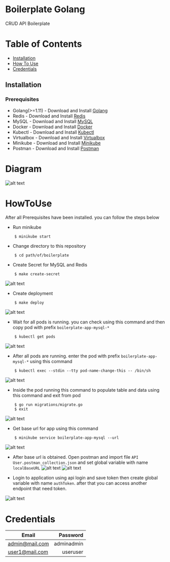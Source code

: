 # Boilerplate Golang

CRUD API Boilerplate
# Table of Contents
- [Installation](#installation)
- [How To Use](#howtouse)
- [Credentials](#credentials)

## Installation

### Prerequisites
- Golang(>=1.11) - Download and Install [Golang](https://golang.org/)
- Redis - Download and Install [Redis](https://redis.io/download)
- MySQL - Download and Install [MySQL](https://www.apachefriends.org/download.html)
- Docker - Download and Install [Docker](https://www.docker.com/products/docker-desktop)
- Kubectl - Download and Install [Kubectl](https://kubernetes.io/docs/tasks/tools/)
- Virtualbox - Download and Install [Virtualbox](https://www.virtualbox.org/)
- Minikube - Download and Install [Minikube](https://minikube.sigs.k8s.io/docs/start/)
- Postman - Download and Install [Postman](https://www.postman.com/)

# Diagram
![alt text](https://blogger.googleusercontent.com/img/a/AVvXsEh7YGefgnENMB9Oo_9Wc0RI-G4Tj4mcmhTvG7qWXBZwquzgnE1qj3CNiI94RLUs_GOnTRpLQZZBZ2Dp8BvkhRKMB-sGPe6r98omc8gZ7VdDdSHgKYmo9KZ7lFAWBcFSdeSGSkGgkX66HPudJ0_SorXKQ6cIdQUa41LetLYTufJK2DZETy4T6SM-wVJKvw)

# HowToUse

After all Prerequisites have been installed. you can follow the steps below
- Run minikube
```
    $ minikube start
```

- Change directory to this repository
```
    $ cd path/of/boilerplate
```

- Create Secret for MySQL and Redis
```
    $ make create-secret
```
![alt text](https://blogger.googleusercontent.com/img/a/AVvXsEjJZ_zUrZhQlHeKe-t4R0l_t656StE1DzcJS4WzQqFVD9mgAe84L4jj4m2snf05Tx4qMuNMZiW3Jmeu0k0YnyY0jvt4tB47xxpiIkenk8WsS8XcgOqfOeefesYcIFk4BmbnmQGAHLwnpD0tcHuORxF2ixFo_xFy7VId2a2mu54nWP5Iuq6FPMy958yoGA)

- Create deployment
```
    $ make deploy
```
![alt text](https://blogger.googleusercontent.com/img/a/AVvXsEhDc3HX98cgXN9rNKZeTQ4dzXdZcwcpxZS31_NG2iuGkZPZ4vIz4utMVs-OvTCVP7onATRGy0HYriYSJ69IbXFlLdVO1y7AaJ3MJUojvuE1FgqfTpYYH1U__KKaI8XJ3euIED0RVH_yFemrHc0ln2Z3NhCwVFeaemHqaqRNRONhVwyQrqlfzZP3up11IA)

- Wait for all pods is running. you can check using this command and then copy pod with prefix `boilerplate-app-mysql-*`
```
    $ kubectl get pods
```
![alt text](https://blogger.googleusercontent.com/img/a/AVvXsEiZB7KxTfCuZKlI_0secwrxr3v8gqcm845dTYr-AVLKYKo91MiYOqGHve0w3EyMvn5CMaNlf3RbDnAIRZm8VwxLRU3mH7G__oDEiKShukZncMkOGKLp1IksMbUbUBt5Q5X3kdP8PluQEgu_7RTn1xiWseT9bS1C1rTkSlpb64e6JD3TkgPuDThL_xypFA)

- After all pods are running. enter the pod with prefix `boilerplate-app-mysql-*` using this command
```
    $ kubectl exec --stdin --tty pod-name-change-this -- /bin/sh 
```
![alt text](https://blogger.googleusercontent.com/img/a/AVvXsEjLVkANLIUDK2WZE2JVch8cAaG77nOyHJqkbSeIst7IJ4FXF0IpWcVqQUMy5CfC-SPM88DvJkTtZjd9wAZqTUDvcdVEEBI-sHoiePTR6QXG5feikWtL_iCzFmlTudCOSeiLdXrII82fJlsfBgo6NCGEfG3_8z0caemYeizApth7Xlcpup6q3ys1ZQZ3HA)

- Inside the pod running this command to populate table and data using this command and exit from pod
```
    $ go run migrations/migrate.go
    $ exit
```
![alt text](https://blogger.googleusercontent.com/img/a/AVvXsEg5QTvRzvaABsmIei81mGBEwQ03ZWXVrSHPjA4h6Z5p7_2aWUtsBUdcAUrPBxK5L0eJYcgJstjv1N9HhFgtk_jGZWcTs7xjT9bjdBB-AtLvNQ-YtzP5i4EPFvNWVV7K1LK5qoOPz8Th0x0QR-DCo5zKK_T-FzxHDS4zV6wwEEH3kn3uk93YaFDr0-PWDQ)

- Get base url for app using this command
```
    $ minikube service boilerplate-app-mysql --url
```
![alt text](https://blogger.googleusercontent.com/img/a/AVvXsEjmgcNnqLtdejNT6Xoy1kbZVNPESRAuPI-og7PBwLz_PxxkPx1PEG5NxT8JTwCL-ch2xQ6xMjHe63ka8ESOOdTXFi8n4yHPSWW7cRBbQQAowrE6S_UNM-Ksy9MlUGGMSNbLw1Wjh-iUQ6f71CPjflJxVnqeNIodGNnlwiW2y8f29fJiO2XaWhLLyXo4Hg)

- After base url is obtained. Open postman and import file `API User.postman_collection.json` and set global variable with name `localBaseURL`
![alt text](https://blogger.googleusercontent.com/img/a/AVvXsEgxjoUbtXPx8EM7uMv1EGBnCi03mUMBClkNFKhOYJqaujkm9UXFBxC_vq8iSmCCfYZ95Sc8dn623jpLvuzuFKyCRBF06zlCS3PpltS0nJkEdAN6JzzgjG6EFy34-YUuSTiW8FeQndui-dXScdzD2MtW9cVL8JMkHH9YsUyGU-4hesxckmNOEkeCjjJumQ)
![alt text](https://blogger.googleusercontent.com/img/a/AVvXsEhZ3y7_PIAWnfrwe11MbZ2O1YW_YsqiiPhQoqQ_1fnIn-3OcfBwm3Cdagum64vnoOrPDw-H3Aqq3g3C2Xt-YyhutyldVH-MYJCR1X9qvaqEySaCi7o_69U3yNcTehOsVHdT4FjwFweQtYoH3gDScRm86tzyxt7-Kh-SD-NdUhaHVGIUhjpl4MWm0qekfg)

- Login to application using api login and save token then create global variable with name `authToken`. after that you can access another endpoint that need token.

![alt text](https://blogger.googleusercontent.com/img/a/AVvXsEjKggE2zDBH-H7RoLmDjRvgZeKCzEdD43CkHI4NahrEOirQiM4pUOgQ0jrpSKfT8WAQJTdz3Bf8VdYJiVyC51u3R313thTG6xYeKq9-VKdF2s1vAE3KgToL-kKRu_7XymhVMrT1KrFVqkSAw0wYOozhKe30tLjYTXvpz0ux_wdAvvm6HUBKS1ABJ9uJjw)
 
 # Credentials
 |     Email      |  Password |
|-------------|------:|
|admin@mail.com| adminadmin |
|user1@mail.com|useruser|

